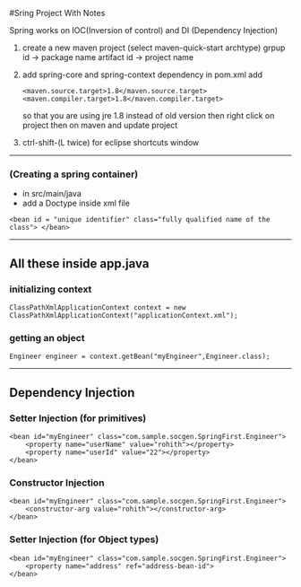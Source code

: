 #Sring Project With Notes

Spring works on IOC(Inversion of control) and DI (Dependency Injection)

1. create a new maven project (select maven-quick-start archtype)
	grpup id -> package name 
	artifact id -> project name

2. add spring-core and spring-context dependency in pom.xml
   add
    ~~~~
    <maven.source.target>1.8</maven.source.target>
    <maven.compiler.target>1.8</maven.compiler.target>
    ~~~~
	so that you are using jre 1.8 instead of old version
	then right click on project then on maven  and update project

3. ctrl-shift-(L twice) for eclipse shortcuts window

-----------------
### (Creating a spring container) 
- in src/main/java
- add a Doctype inside xml file 
~~~~
<bean id = "unique identifier" class="fully qualified name of the class"> </bean>	
~~~~

-------------------
## All these inside app.java
###  initializing context
~~~~
ClassPathXmlApplicationContext context = new ClassPathXmlApplicationContext("applicationContext.xml");
~~~~

### getting an object
~~~~
Engineer engineer = context.getBean("myEngineer",Engineer.class);
~~~~

-------------------
## Dependency Injection
### Setter Injection (for primitives)
~~~~
<bean id="myEngineer" class="com.sample.socgen.SpringFirst.Engineer">
	<property name="userName" value="rohith"></property>
	<property name="userId" value="22"></property>
</bean>        
~~~~

### Constructor Injection
~~~~
<bean id="myEngineer" class="com.sample.socgen.SpringFirst.Engineer">
	<constructor-arg value="rohith"></constructor-arg>
</bean>        
~~~~

### Setter Injection (for Object types)
~~~~
<bean id="myEngineer" class="com.sample.socgen.SpringFirst.Engineer">
    <property name="address" ref="address-bean-id">
</bean>        
~~~~
    	


